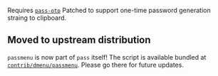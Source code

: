 Requires [`pass-otp`](https://github.com/tadfisher/pass-otp)
Patched to support one-time password generation straing to clipboard.


## Moved to upstream distribution

`passmenu` is now part of `pass` itself! The script is available bundled at
[`contrib/dmenu/passmenu`][upstream]. Please go there for future updates.

[upstream]: http://git.zx2c4.com/password-store/tree/contrib/dmenu/passmenu
